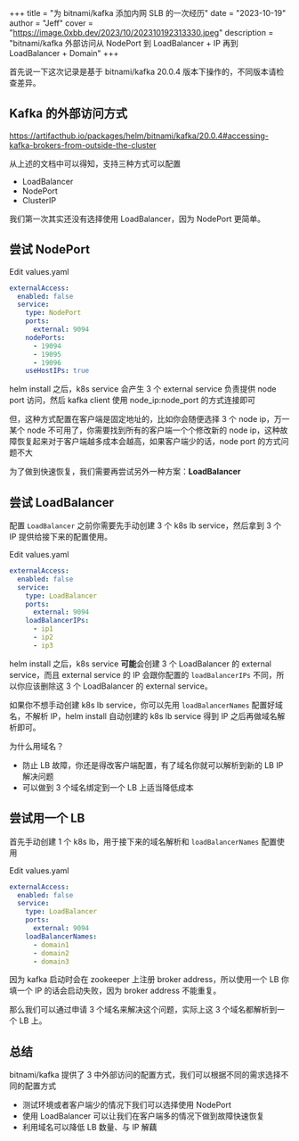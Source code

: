 +++
title = "为 bitnami/kafka 添加内网 SLB 的一次经历"
date = "2023-10-19"
author = "Jeff"
cover = "https://image.0xbb.dev/2023/10/202310192313330.jpeg"
description = "bitnami/kafka 外部访问从 NodePort 到 LoadBalancer + IP 再到 LoadBalancer + Domain"
+++

首先说一下这次记录是基于 bitnami/kafka 20.0.4 版本下操作的，不同版本请检查差异。

## Kafka 的外部访问方式

https://artifacthub.io/packages/helm/bitnami/kafka/20.0.4#accessing-kafka-brokers-from-outside-the-cluster

从上述的文档中可以得知，支持三种方式可以配置

- LoadBalancer
- NodePort
- ClusterIP

我们第一次其实还没有选择使用 LoadBalancer，因为 NodePort 更简单。

## 尝试 NodePort

Edit values.yaml
```yaml
externalAccess:
  enabled: false
  service:
    type: NodePort
    ports:
      external: 9094
    nodePorts:
      - 19094
      - 19095
      - 19096
    useHostIPs: true
```

helm install 之后，k8s service 会产生 3 个 external service 负责提供 node port 访问，然后 kafka client 使用 node_ip:node_port 的方式连接即可

但，这种方式配置在客户端是固定地址的，比如你会随便选择 3 个 node ip，万一某个 node 不可用了，你需要找到所有的客户端一个个修改新的 node ip，这种故障恢复起来对于客户端越多成本会越高，如果客户端少的话，node port 的方式问题不大

为了做到快速恢复，我们需要再尝试另外一种方案：**LoadBalancer**

## 尝试 LoadBalancer

配置 `LoadBalancer` 之前你需要先手动创建 3 个 k8s lb service，然后拿到 3 个 IP 提供给接下来的配置使用。

Edit values.yaml
```yaml
externalAccess:
  enabled: false
  service:
    type: LoadBalancer
    ports:
      external: 9094
    loadBalancerIPs:
      - ip1
      - ip2
      - ip3
```

helm install 之后，k8s service **可能**会创建 3 个 LoadBalancer 的 external service，而且 external service 的 IP 会跟你配置的 `loadBalancerIPs` 不同，所以你应该删除这 3 个 LoadBalancer 的 external service。

如果你不想手动创建 k8s lb service，你可以先用 `loadBalancerNames` 配置好域名，不解析 IP，helm install 自动创建的 k8s lb service 得到 IP 之后再做域名解析即可。

为什么用域名？

- 防止 LB 故障，你还是得改客户端配置，有了域名你就可以解析到新的 LB IP 解决问题
- 可以做到 3 个域名绑定到一个 LB 上适当降低成本

## 尝试用一个 LB

首先手动创建 1 个 k8s lb，用于接下来的域名解析和 `loadBalancerNames` 配置使用

Edit values.yaml
```yaml
externalAccess:
  enabled: false
  service:
    type: LoadBalancer
    ports:
      external: 9094
    loadBalancerNames:
      - domain1
      - domain2
      - domain3
```

因为 kafka 启动时会在 zookeeper 上注册 broker address，所以使用一个 LB 你填一个 IP 的话会启动失败，因为 broker address 不能重复。

那么我们可以通过申请 3 个域名来解决这个问题，实际上这 3 个域名都解析到一个 LB 上。

## 总结

bitnami/kafka 提供了 3 中外部访问的配置方式，我们可以根据不同的需求选择不同的配置方式

- 测试环境或者客户端少的情况下我们可以选择使用 NodePort
- 使用 LoadBalancer 可以让我们在客户端多的情况下做到故障快速恢复
- 利用域名可以降低 LB 数量、与 IP 解藕
